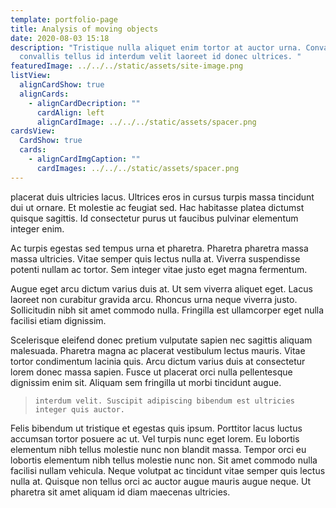 ```yaml
---
template: portfolio-page
title: Analysis of moving objects
date: 2020-08-03 15:18
description: "Tristique nulla aliquet enim tortor at auctor urna. Convallis
  convallis tellus id interdum velit laoreet id donec ultrices. "
featuredImage: ../../../static/assets/site-image.png
listView:
  alignCardShow: true
  alignCards:
    - alignCardDecription: ""
      cardAlign: left
      alignCardImage: ../../../static/assets/spacer.png
cardsView:
  CardShow: true
  cards:
    - alignCardImgCaption: ""
      cardImages: ../../../static/assets/spacer.png
---
```


placerat duis ultricies lacus. Ultrices eros in cursus turpis massa tincidunt dui ut ornare. Et molestie ac feugiat sed. Hac habitasse platea dictumst quisque sagittis. Id consectetur purus ut faucibus pulvinar elementum integer enim.

Ac turpis egestas sed tempus urna et pharetra. Pharetra pharetra massa massa ultricies. Vitae semper quis lectus nulla at. Viverra suspendisse potenti nullam ac tortor. Sem integer vitae justo eget magna fermentum.

Augue eget arcu dictum varius duis at. Ut sem viverra aliquet eget. Lacus laoreet non curabitur gravida arcu. Rhoncus urna neque viverra justo. Sollicitudin nibh sit amet commodo nulla. Fringilla est ullamcorper eget nulla facilisi etiam dignissim.

Scelerisque eleifend donec pretium vulputate sapien nec sagittis aliquam malesuada. Pharetra magna ac placerat vestibulum lectus mauris. Vitae tortor condimentum lacinia quis. Arcu dictum varius duis at consectetur lorem donec massa sapien. Fusce ut placerat orci nulla pellentesque dignissim enim sit. Aliquam sem fringilla ut morbi tincidunt augue.

> `interdum velit. Suscipit adipiscing bibendum est ultricies integer quis auctor.`

Felis bibendum ut tristique et egestas quis ipsum. Porttitor lacus luctus accumsan tortor posuere ac ut. Vel turpis nunc eget lorem. Eu lobortis elementum nibh tellus molestie nunc non blandit massa. Tempor orci eu lobortis elementum nibh tellus molestie nunc non. Sit amet commodo nulla facilisi nullam vehicula. Neque volutpat ac tincidunt vitae semper quis lectus nulla at. Quisque non tellus orci ac auctor augue mauris augue neque. Ut pharetra sit amet aliquam id diam maecenas ultricies.
